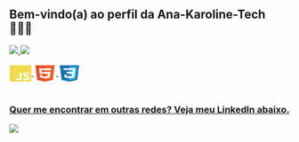 ## Bem-vindo(a) ao perfil da Ana-Karoline-Tech 👨🏼‍💻

 <div>
   <a href="https://github.com/Ana-Karoline-Tech">
   <img height="180em" src="https://github-readme-stats.vercel.app/api?username=Ana-Karoline-Tech&show_icons=true&theme=tokyonight&include_all_commits=true&count_private=true"/>
   <img height="180em" src="https://github-readme-stats.vercel.app/api/top-langs/?username=Ana-Karoline-Tech&layout=compact&langs_count=6&theme=tokyonight"/>
</div>
    
<div style="display: inline_block"><br>
  <img align="center" alt="Js" height="30" width="40" src="https://raw.githubusercontent.com/devicons/devicon/master/icons/javascript/javascript-plain.svg">
  <img align="center" alt="HTML" height="30" width="40" src="https://raw.githubusercontent.com/devicons/devicon/master/icons/html5/html5-original.svg">
  <img align="center" alt="CSS" height="30" width="40" src="https://raw.githubusercontent.com/devicons/devicon/master/icons/css3/css3-original.svg">
</div>
 
<br>


### Quer me encontrar em outras redes? Veja meu LinkedIn abaixo.
 
<div> 
 <a href="https://www.linkedin.com/in/ana-karoline-silva-ribeiro" target="_blank"><img src="https://img.shields.io/badge/-LinkedIn-%230077B5?style=for-the-badge&logo=linkedin&logoColor=white" target="_blank"></a>
</div>
 
